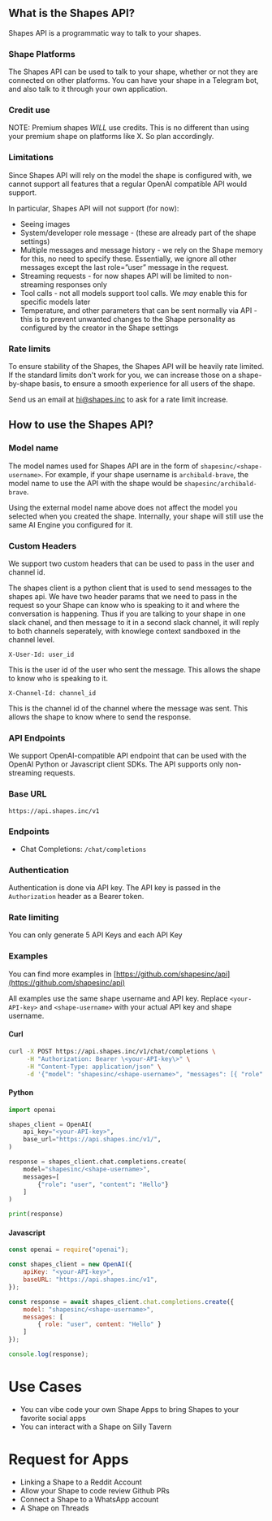 ## What is the Shapes API?

Shapes API is a programmatic way to talk to your shapes.

### Shape Platforms

The Shapes API can be used to talk to your shape, whether or not they are connected on other platforms. You can have your shape in a Telegram bot, and also talk to it through your own application.

### Credit use

NOTE: Premium shapes _WILL_ use credits.
This is no different than using your premium shape on platforms like X. So plan accordingly.

### Limitations

Since Shapes API will rely on the model the shape is configured with, we cannot support all features that a regular OpenAI compatible API would support.

In particular, Shapes API will not support (for now):

- Seeing images
- System/developer role message \- (these are already part of the shape settings)
- Multiple messages and message history \- we rely on the Shape memory for this, no need to specify these. Essentially, we ignore all other messages except the last role=”user” message in the request.
- Streaming requests \- for now shapes API will be limited to non-streaming responses only
- Tool calls \- not all models support tool calls. We *may* enable this for specific models later
- Temperature, and other parameters that can be sent normally via API \- this is to prevent unwanted changes to the Shape personality as configured by the creator in the Shape settings

### Rate limits

To ensure stability of the Shapes, the Shapes API will be heavily rate limited. If the standard limits don't work for you, we can increase those on a shape-by-shape basis, to ensure a smooth experience for all users of the shape.

Send us an email at hi@shapes.inc to ask for a rate limit increase.

## How to use the Shapes API?

### Model name

The model names used for Shapes API are in the form of `shapesinc/<shape-username>`. For example, if your shape username is `archibald-brave`, the model name to use the API with the shape would be `shapesinc/archibald-brave`.

Using the external model name above does not affect the model you selected when you created the shape. Internally, your shape will still use the same AI Engine you configured for it.

### Custom Headers

We support two custom headers that can be used to pass in the user and channel id.

The shapes client is a python client that is used to send messages to the shapes api. We have two header params that we need to pass in the request so your Shape can know who is speaking to it and where the conversation is happening. Thus if you are talking to your shape in one slack chanel, and then message to it in a second slack channel, it will reply to both channels seperately, with knowlege context sandboxed in the channel level.

```
X-User-Id: user_id
```

This is the user id of the user who sent the message. This allows the shape to know who is speaking to it.

```
X-Channel-Id: channel_id
```

This is the channel id of the channel where the message was sent. This allows the shape to know where to send the response.

### API Endpoints

We support OpenAI-compatible API endpoint that can be used with the OpenAI Python or Javascript client SDKs. The API supports only non-streaming requests.

### Base URL

`https://api.shapes.inc/v1`

### Endpoints

- Chat Completions: `/chat/completions`

### Authentication

Authentication is done via API key. The API key is passed in the `Authorization` header as a Bearer token.

### Rate limiting

You can only generate 5 API Keys and each API Key 

### Examples

You can find more examples in [https://github.com/shapesinc/api](https://github.com/shapesinc/api)

All examples use the same shape username and API key. Replace `<your-API-key>` and `<shape-username>` with your actual API key and shape username.

#### Curl

```bash
curl -X POST https://api.shapes.inc/v1/chat/completions \
     -H "Authorization: Bearer \<your-API-key\>" \
     -H "Content-Type: application/json" \
     -d '{"model": "shapesinc/<shape-username>", "messages": [{ "role": "user", "content": "Hello" }]}'
```

#### Python

```python
import openai

shapes_client = OpenAI(
    api_key="<your-API-key>",
    base_url="https://api.shapes.inc/v1/",
)

response = shapes_client.chat.completions.create(
    model="shapesinc/<shape-username>",
    messages=[
        {"role": "user", "content": "Hello"}
    ]
)

print(response)
```

#### Javascript

```Javascript
const openai = require("openai");

const shapes_client = new OpenAI({
    apiKey: "<your-API-key>",
    baseURL: "https://api.shapes.inc/v1",
});

const response = await shapes_client.chat.completions.create({
    model: "shapesinc/<shape-username>",
    messages: [
        { role: "user", content: "Hello" }
    ]
});

console.log(response);
```

# Use Cases

- You can vibe code your own Shape Apps to bring Shapes to your favorite social apps 
- You can interact with a Shape on Silly Tavern

# Request for Apps

- Linking a Shape to a Reddit Account
- Allow your Shape to code review Github PRs
- Connect a Shape to a WhatsApp account
- A Shape on Threads
